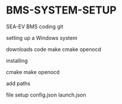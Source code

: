 # BMS-SYSTEM-SETUP
SEA-EV BMS coding git

setting up a Windows system 


downloads
code 
make
cmake
openocd


installing

cmake
make
openocd

add paths

file setup 
config.json
launch.json

